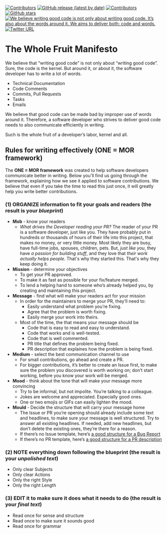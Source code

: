 <p align="left">
    <a href="https://github.com/the-whole-fruit/manifesto/blob/master/LICENSE.md">
        <img src="https://img.shields.io/badge/license-MIT-green" alt="Contributors" /></a>
    <a href="https://github.com/the-whole-fruit/manifesto/releases">
        <img alt="GitHub release (latest by date)" src="https://img.shields.io/github/v/release/the-whole-fruit/manifesto"></a>
    <a href="https://github.com/the-whole-fruit/manifesto/contributors">
        <img src="https://img.shields.io/github/contributors/the-whole-fruit/manifesto" alt="Contributors" /></a>
    <a href="https://github.com/the-whole-fruit/manifesto">
        <img alt="GitHub stars" src="https://img.shields.io/github/stars/the-whole-fruit/manifesto"></a>
    <a href="https://github.com/the-whole-fruit/manifesto">
        <img src="https://img.shields.io/badge/writing%20standard-the%20whole%20fruit-brightgreen"
            alt="We believe writing good code is not only about writing good code. It’s also about the words around it. We aims to deliver both: code and words."> 
    </a>
    <a href="https://twitter.com/intent/follow?screen_name=writingfordevs">
        <img alt="Twitter URL" src="https://img.shields.io/twitter/url?url=http%3A%2F%2Ftwitter.com%2Fwritingfordevs"></a>
</p>

# The Whole Fruit Manifesto

We believe that “writing good code” is not only about “writing good code”. Sure, the code is the kernel. But around it, or about it, the software developer has to write a lot of words.

- Technical Documentation
- Code Comments
- Commits, Pull Requests
- Tasks
- Emails

We believe that good code can be made bad by improper use of words around it. Therefore, a software developer who strives to deliver good code needs to also communicate efficiently in writing. 

Such is the whole fruit of a developer’s labor, kernel and all.

## Rules for writing effectively (ONE = MOR framework)

The **ONE = MOR framework** was created to help software developers communicate better in writing. Below you'll find us going through the framework, explaining how we see it applied to software contributions. We believe that even if you take the time to read this just once, it will greatly help you write better contributions.

### (1) ORGANIZE information to fit your goals and readers (the result is your _blueprint_)
- **Mob** - know your readers
    - _What drives the Developer reading your PR?_ The reader of your PR is a software developer, just like you. They have probably put in hundreds or thousands of hours of their life into this project, that makes no money, or very little money. Most likely they are busy, have full-time jobs, spouses, children, pets. But, _just like you_, they have _a passion for building stuff_, and they love that _their work actually helps people_. That's why they started this. That's why they keep doing it.
- **Mission** - determine your objectives
    - To get your PR approved.
    - To make it as fast as possible for your fix/feature merged.
    - To lend a helping hand to someone who’s already helped you, by creating and maintaining this project.
- **Message** - find what will make your readers act for your mission
    - In order for the maintainers to merge your PR, they’ll need to:
        - Easily understand what problem you’re fixing.
        - Agree that the problem is worth fixing.
        - Easily merge your work into theirs.
    - Most of the time, the that means your message should be
        - Code that is easy to read and easy to understand.
        - Code that works and is well-tested.
        - Code that is well commented.
        - PR title that defines the problem being fixed.
        - PR description that explaines how the problem is being fixed.
- **Medium** - select the best communication channel to use
    - For small contributions, go ahead and create a PR.
    - For bigger contributions, it’s better to create an Issue first, to make sure the problem you discovered is worth working on; don’t start working, before you know your work will be merged.
- **Mood** - think about the tone that will make your message more convincing
    - Try to be informal, but not impolite. You’re talking to a colleague.
    - Jokes are welcome and appreciated. Especially good ones.
    - One or two emojis or GIFs can easily lighten the mood.
- **Mould** - Decide the structure that will carry your message home
    - The Issue or PR you’re opening should already include some text and headlines, to make sure your message is well structured. Try to answer all existing headlines. If needed, add new headlines, but don’t delete the existing ones, they’re there for a reason.
    - If there’s no Issue template, here’s [a good structure for a Bug Report](https://github.com/the-whole-fruit/manifesto/blob/master/examples/ISSUE_TEMPLATE/bug_report.md)
    - If there’s no PR template, here’s [a good structure for a PR description](https://github.com/the-whole-fruit/manifesto/blob/master/examples/ISSUE_TEMPLATE/pull_request.md)

### (2) NOTE everything down following the blueprint (the result is your _unpolished text_)
- Only clear Subjects
- Only clear Actions
- Only the right Style
- Only the right Length

### (3) EDIT it to make sure it does what it needs to do (the result is your _final text_)
- Read once for sense and structure
- Read once to make sure it sounds good
- Read once for grammar

